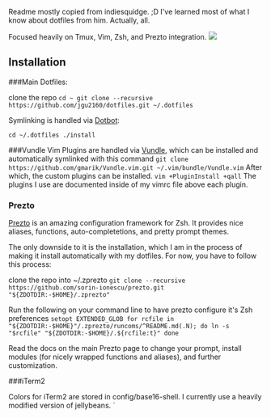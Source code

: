 Readme mostly copied from indiesquidge. ;D I've learned most of what I know about dotfiles from him. Actually, all.

Focused heavily on Tmux, Vim, Zsh, and Prezto integration.
![](http://i.imgur.com/GavxyLy.jpg)

## Installation

###Main Dotfiles:

clone the repo
``
cd ~
git clone --recursive https://github.com/jgu2160/dotfiles.git ~/.dotfiles
``

Symlinking is handled via [Dotbot](https://github.com/anishathalye/dotbot):

``
cd ~/.dotfiles
./install
``

###Vundle
Vim Plugins are handled via [Vundle](https://github.com/gmarik/Vundle.vim),
which can be installed and automatically symlinked with this command
``
git clone https://github.com/gmarik/Vundle.vim.git ~/.vim/bundle/Vundle.vim
``
After which, the custom plugins can be installed.
``
vim +PluginInstall +qall
``
The plugins I use are documented inside of my vimrc file above each plugin.

### Prezto
[Prezto](https://github.com/sorin-ionescu/prezto) is an amazing configuration
framework for Zsh. It provides nice aliases, functions, auto-completetions, and
pretty prompt themes.

The only downside to it is the installation, which I am in the process of making
it install automatically with my dotfiles. For now, you have to follow this process:

clone the repo into ~/.zprezto
``
git clone --recursive https://github.com/sorin-ionescu/prezto.git "${ZDOTDIR:-$HOME}/.zprezto"
``

Run the following on your command line to have prezto configure it's Zsh preferences
``
setopt EXTENDED_GLOB
for rcfile in "${ZDOTDIR:-$HOME}"/.zprezto/runcoms/^README.md(.N); do
ln -s "$rcfile" "${ZDOTDIR:-$HOME}/.${rcfile:t}"
done
``

Read the docs on the main Prezto page to change your prompt, install modules (for nicely
    wrapped functions and aliases), and further customization.

###iTerm2

Colors for iTerm2 are stored in config/base16-shell. I currently use a heavily modified version of jellybeans.
`
